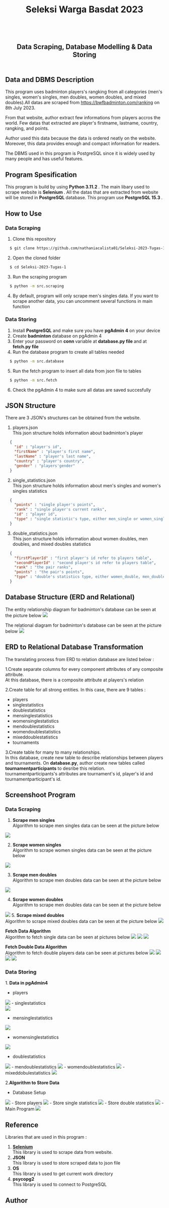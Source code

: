 <h1 align="center">
  <br>
  Seleksi Warga Basdat 2023
  <br>
  <br>
</h1>

<h2 align="center">
  <br>
  Data Scraping, Database Modelling & Data Storing
  <br>
  <br>
</h2>


## Data and DBMS Description
This program uses badminton players's rangking from all categories (men's singles, women's singles, men doubles, women doubles, and mixed doubles).All datas are scraped from https://bwfbadminton.com/ranking on 8th July 2023.

From that website, author extract few informations from players accros the world. Few datas that extracted are player's firstname, lastname, country, rangking, and points. 

Author used this data because the data is ordered neatly on the website. Moreover, this data provides enough and compact information for readers.

The DBMS used in this program is PostgreSQL since it is widely used by many people and has useful features.

## Program Spesification
This program is build by using <b> Python 3.11.2 </b>. The main libary used to scrape website is <b>Selenium </b>. All the datas that are extracted from website will be stored in <b> PostgreSQL </b> database. This program use <b> PostgreSQL 15.3 </b>.

## How to Use

### Data Scraping
1. Clone this repository 
```sh
  $ git clone https://github.com/nathaniacalista01/Seleksi-2023-Tugas-1.git
```
2. Open the cloned folder
```sh
  $ cd Seleksi-2023-Tugas-1
```
3. Run the scraping program 
```sh
  $ python -m src.scraping
```

4. By default, program will only scrape men's singles data. If you want to scrape another data, you can uncomment several functions in main function

### Data Storing 
1. Install <b>PostgreSQL</b> and make sure you have <b>pgAdmin 4</b> on your device
2. Create <b>badminton </b> database on pgAdmin 4
3. Enter your password on <b>conn </b> variable at <b>database.py file </b> and at <b>fetch.py file </b>
4. Run the database program to create all tables needed
```sh
  $ python -m src.database
```
5. Run the fetch program to insert all data from json file to tables
```sh
  $ python -m src.fetch
```
6. Check the pgAdmin 4 to make sure all datas are saved succesfully

## JSON Structure
There are 3 JSON's structures can be obtained from the website.
1. players.json <br>
This json structure holds information about badminton's player
```json
  {
    "id" : "player's id",
    "firstName" : "player's first name",
    "lastName" : "player's last name",
    "country" : "player's country",
    "gender" : "players'gender"
  }
```

2. single_statistics.json <br>
This json structure holds information about men's singles and women's singles statistics

```json
  {
    "points" : "single player's points",
    "rank" : "single player's current ranks",
    "id" : "player id",
    "type" : "single statistic's type, either men_single or women_single"
  }
```

3. double_statistics.json <br>
This json structure holds information about women doubles, men doubles, and mixed doubles statistics
```json
  {
    "firstPlayerId" : "first player's id refer to players table",
    "secondPlayerId" : "second player's id refer to players table",
    "rank" : "the pair ranks",
    "points" : "the pair's points",
    "type" : "double's statistics type, either women_double, men_double or mixed_double"
  }
```
## Database Structure (ERD and Relational)

The entity relationship diagram for badminton's database can be seen at the picture below
<img src="Data Storing/design/ER Diagram.png"/>

The relational diagram for badminton's database can be seen at the picture below
<img src="Data Storing/design/Relational Diagram.png" />

## ERD to Relational Database Transformation

The translating process from ERD to relation database are listed below : 

1.Create separate columns for every component attributes of any composite attribute.<br>
At this database, there is a composite attribute at players's relation

2.Create table for all strong entities. In this case, there are 9 tables : 
- players
- singlestatistics 
- doublestatistics
- mensinglestatistics
- womensinglestatistics
- mendoublestatistics
- womendoublestatistics
- mixeddoublestatistics
- tournaments

3.Create table for many to many relationships.<br>
In this database, create new table to describe relationships between players and tournaments. On <b>database.py</b>, author create new tables called <b>tournamentparticipants</b> to desribe this relation.<br>
tournamentparticipants's attributes are tournament's id, player's id and tournamentparticipant's id.

## Screenshoot Program

### Data Scraping

1. <b>Scrape men singles </b><br>
Algorithm to scrape men singles data can be seen at the picture below
<img src="Data Scraping/screenshot/scrape man single data.png" />

2. <b> Scrape women singles</b> <br>
Algorithm to scrape women singles data can be seen at the picture below
<img src="Data Scraping/screenshot/scrape women single data.png" />

3. <b>Scrape men doubles</b> <br>
Algorithm to scrape men doubles data can be seen at the picture below
<img src="Data Scraping/screenshot/scrape men double data.png" />

4. <b>Scrape women doubles</b> <br>
Algorithm to scrape men doubles data can be seen at the picture below
<img src="Data Scraping/screenshot/scrape women double data.png" />
5. <b>Scrape mixed doubles</b> <br>
Algorithm to scrape mixed doubles data can be seen at the picture below
<img src="Data Scraping/screenshot/scrape mixed double data.png" />

<b> Fetch Data Algorithm </b> <br>
Algorithm to fetch single data can be seen at pictures below
<img src="Data Scraping/screenshot/algorithm to fetch single players data - 1.png" />
<img src="Data Scraping/screenshot/algorithm to fetch single players data - 2.png" />
<img src="Data Scraping/screenshot/algorithm to fetch single players data - 3.png" />

<b> Fetch Double Data Algorithm</b><br>
Algorithm to fetch double players data can be seen at pictures below
<img src="Data Scraping/screenshot/algorithm to fetch double players data - 1.png" />
<img src="Data Scraping/screenshot/algorithm to fetch double players data - 2.png" />
<img src="Data Scraping/screenshot/algorithm to fetch double players data - 3.png" />
<img src="Data Scraping/screenshot/algorithm to fetch double players data - 4.png" />

### Data Storing 
1.<b> Data in pgAdmin4 </b>
- players <br>
<img src="Data Storing/screenshot/players DBMS.png" />
- singlestatistics <br>
<img src="Data Storing/screenshot/single_statistics DBMS.png" />

- mensinglestatistics
<img src="Data Storing/screenshot/men_single_statistics DBMS.png" />

- womensinglestatistics
<img src="Data Storing/screenshot/women_single_statistics DBMS.png" />

- doublestatistics
<img src="Data Storing/screenshot/double_statistics DBMS.png" />
- mendoublestatistics
<img src="Data Storing/screenshot/men_doubles_statistics DBMS.png" />
- womendoublestatistics
<img src="Data Storing/screenshot/women_doubles_statistics DBMS.png" />
- mixeddobulestatistics
<img src="Data Storing/screenshot/mixed_double_statistics DBMS.png" />

2.<b>Algorithm to Store Data</b>
- Database Setup
<img src="Data Storing/screenshot/database setup.png"/>
- Store players
<img src="Data Storing/screenshot/store players.png" />
- Store single statistics
<img src="Data Storing/screenshot/store single statistics.png" />
- Store double statistics
<img src="Data Storing/screenshot/store double statistics.png" />
- Main Program
<img src="Data Storing/screenshot/main store program.png" />

## Reference
Libraries that are used in this program :<br>
1. <b><a href="https://www.scrapingbee.com/blog/selenium-python/#the-find_element-methods">Selenium</a> </b><br>
This library is used to scrape data from website.
2. <b>JSON</b><br>
This library is used to store scraped data to json file
3. <b>OS</b> <br>
This library is used to get current work directory
4. <b>psycopg2</b><br>
This library is used to connect to PostgreSQL
## Author
